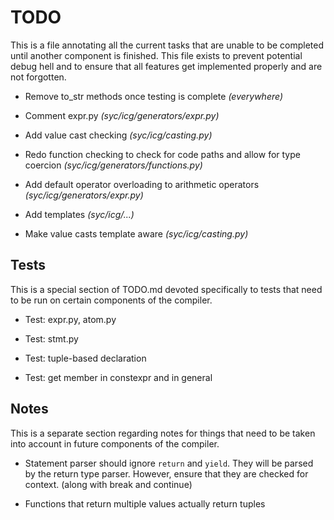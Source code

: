 # TODO
This is a file annotating all the current tasks that are unable to be completed until another component is finished.
This file exists to prevent potential debug hell and to ensure that all features get implemented properly and are not forgotten.
 
 - Remove to_str methods once testing is complete *(everywhere)*
 
 - Comment expr.py *(syc/icg/generators/expr.py)*
 
 - Add value cast checking *(syc/icg/casting.py)*
 
 - Redo function checking to check for code paths and allow for type coercion *(syc/icg/generators/functions.py)*
 
 - Add default operator overloading to arithmetic operators *(syc/icg/generators/expr.py)*
 
 - Add templates *(syc/icg/...)*
 
 - Make value casts template aware *(syc/icg/casting.py)*

## Tests
This is a special section of TODO.md devoted specifically to tests that need to be run on certain components of the compiler.

 - Test: expr.py, atom.py
 
 - Test: stmt.py 
 
 - Test: tuple-based declaration
 
 - Test: get member in constexpr and in general
 
## Notes
This is a separate section regarding notes for things that need to be taken into account in future components of the compiler.

 - Statement parser should ignore `return` and `yield`.  They will be parsed by the return type parser.  However, ensure that
 they are checked for context. (along with break and continue)
 
 - Functions that return multiple values actually return tuples
